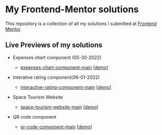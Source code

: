 # My Frontend-Mentor solutions

This repository is a collection of all my solutions I submitted at [Frontend Mentor](https://frontendmentor.io).

## Live Previews of my solutions

- Expenses chart component (05-30-2022)

  - [expenses-chart-component-main](./expenses-chart-component-main) [[demo](https://tombatossals.github.io/frontendmentor-challenges/expenses-chart-component-main/)]

- Interative rating component(06-01-2022)

  - [interactive-rating-component-main](./interactive-rating-component-main) [[demo](https://tombatossals.github.io/frontendmentor-challenges/interactive-rating-component-main/)]

- Space Tourism Website
  - [space-tourism-website-main](./space-tourism-website-main) [[demo](https://tombatossals.github.io/frontendmentor-challenges/space-tourism-website-main/)]

- QR code component
  - [qr-code-component-main](./qr-code-component-main) [[demo](https://tombatossals.github.io/frontendmentor-challenges/qr-code-component-main/)]
